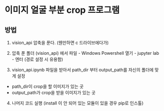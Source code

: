 # 이미지 얼굴 부분 crop 프로그램


## 방법

1. vision_api 압축을 푼다. (웬만하면 c 드라이브에다가)

2. 압축 푼 폴더 (vision_api) 에서 파일 - Windows Powershell 열기 - jupyter lab - 엔터 (경로 설정 시 유용함)

3. vision_api.ipynb 파일을 받아서 path_dir 부터 output_path를 자신의 폴더에 맞게 설정
- path_dir이 crop을 할 이미지가 있는 곳
- output_path가 crop을 받을 이미지가 있는 곳

4. 나머지 코드 실행 (install 이 안 되어 있는 모듈이 있을 경우 pip로 인스톨)
